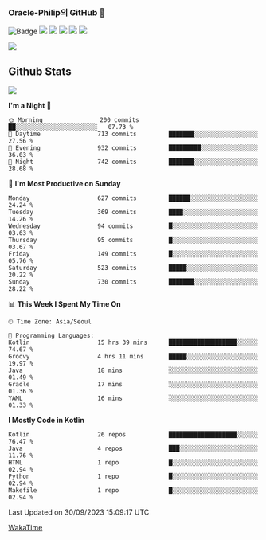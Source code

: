 ### Oracle-Philip의 GitHub 👋

![Badge](http://img.shields.io/badge/-Java-black?style=flat-square)
<img src="https://img.shields.io/badge/ -Kotlin-black?style=flat-square&logo=Kotlin&logoColor=#7F52FF"/></a>
<img src="https://img.shields.io/badge/ -Dart-black?style=flat-square&logo=Dart&logoColor=#0175C2"/></a>
<img src="https://img.shields.io/badge/ -Android-black?style=flat-square&logo=Android&logoColor=#3DDC84"/></a>
<img src="https://img.shields.io/badge/ -Flutter-black?style=flat-square&logo=Flutter&logoColor=#02569B"/></a>
<img src="https://img.shields.io/badge/ -Firebase-black?style=flat-square&logo=Firebase&logoColor=#FFCA28"/></a>

<img src="https://img.shields.io/badge/ -BLE-black?style=flat-square&logo=Bluetooth&logoColor=#0082FC"/></a>

<!--
<img src="https://img.shields.io/badge/ -STM32F103-black?style=flat-square&logo=STMicroelectronics&logoColor=#03234B"/></a>
<img src="https://img.shields.io/badge/ -Qt-black?style=flat-square&logo=Qt&logoColor=#41CD52"/></a>
-->

<!--
![Badge](http://img.shields.io/badge/-Java-black?style=flat-square)
![Badge](http://img.shields.io/badge/-Koltin-black?style=flat-square)
![Badge](http://img.shields.io/badge/-Dart-black?style=flat-square)
![Badge](http://img.shields.io/badge/-Android-black?style=flat-square)
![Badge](http://img.shields.io/badge/-Flutter-black?style=flat-square)
![Badge](http://img.shields.io/badge/-Firebase-black?style=flat-square)
-->

## Github Stats  
<div align="left"><img src="https://github-readme-stats.vercel.app/api?username=Oracle-Philip&show_icons=true&count_private=true&hide_border=true" align="center" /></div>


<!--START_SECTION:waka-->
**I'm a Night 🦉** 

```text
🌞 Morning                200 commits         ██░░░░░░░░░░░░░░░░░░░░░░░   07.73 % 
🌆 Daytime                713 commits         ███████░░░░░░░░░░░░░░░░░░   27.56 % 
🌃 Evening                932 commits         █████████░░░░░░░░░░░░░░░░   36.03 % 
🌙 Night                  742 commits         ███████░░░░░░░░░░░░░░░░░░   28.68 % 
```
📅 **I'm Most Productive on Sunday** 

```text
Monday                   627 commits         ██████░░░░░░░░░░░░░░░░░░░   24.24 % 
Tuesday                  369 commits         ████░░░░░░░░░░░░░░░░░░░░░   14.26 % 
Wednesday                94 commits          █░░░░░░░░░░░░░░░░░░░░░░░░   03.63 % 
Thursday                 95 commits          █░░░░░░░░░░░░░░░░░░░░░░░░   03.67 % 
Friday                   149 commits         █░░░░░░░░░░░░░░░░░░░░░░░░   05.76 % 
Saturday                 523 commits         █████░░░░░░░░░░░░░░░░░░░░   20.22 % 
Sunday                   730 commits         ███████░░░░░░░░░░░░░░░░░░   28.22 % 
```


📊 **This Week I Spent My Time On** 

```text
🕑︎ Time Zone: Asia/Seoul

💬 Programming Languages: 
Kotlin                   15 hrs 39 mins      ███████████████████░░░░░░   74.67 % 
Groovy                   4 hrs 11 mins       █████░░░░░░░░░░░░░░░░░░░░   19.97 % 
Java                     18 mins             ░░░░░░░░░░░░░░░░░░░░░░░░░   01.49 % 
Gradle                   17 mins             ░░░░░░░░░░░░░░░░░░░░░░░░░   01.36 % 
YAML                     16 mins             ░░░░░░░░░░░░░░░░░░░░░░░░░   01.33 % 
```

**I Mostly Code in Kotlin** 

```text
Kotlin                   26 repos            ███████████████████░░░░░░   76.47 % 
Java                     4 repos             ███░░░░░░░░░░░░░░░░░░░░░░   11.76 % 
HTML                     1 repo              █░░░░░░░░░░░░░░░░░░░░░░░░   02.94 % 
Python                   1 repo              █░░░░░░░░░░░░░░░░░░░░░░░░   02.94 % 
Makefile                 1 repo              █░░░░░░░░░░░░░░░░░░░░░░░░   02.94 % 
```




 Last Updated on 30/09/2023 15:09:17 UTC
<!--END_SECTION:waka-->


<!--
**Oracle-Philip/Oracle-Philip** is a ✨ _special_ ✨ repository because its `README.md` (this file) appears on your GitHub profile.

Here are some ideas to get you started:

- 🔭 I’m currently working on ...
- 🌱 I’m currently learning ...
- 👯 I’m looking to collaborate on ...
- 🤔 I’m looking for help with ...
- 💬 Ask me about ...
- 📫 How to reach me: ...
- 😄 Pronouns: ...
- ⚡ Fun fact: ...
-->


[WakaTime](https://wakatime.com/dashboard)
